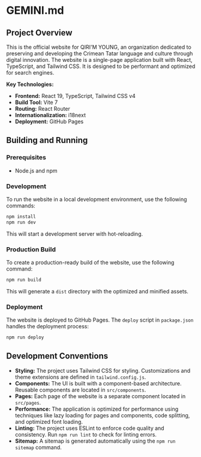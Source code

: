 
# GEMINI.md

## Project Overview

This is the official website for QIRI'M YOUNG, an organization dedicated to preserving and developing the Crimean Tatar language and culture through digital innovation. The website is a single-page application built with React, TypeScript, and Tailwind CSS. It is designed to be performant and optimized for search engines.

**Key Technologies:**

*   **Frontend:** React 19, TypeScript, Tailwind CSS v4
*   **Build Tool:** Vite 7
*   **Routing:** React Router
*   **Internationalization:** i18next
*   **Deployment:** GitHub Pages

## Building and Running

### Prerequisites

*   Node.js and npm

### Development

To run the website in a local development environment, use the following commands:

```bash
npm install
npm run dev
```

This will start a development server with hot-reloading.

### Production Build

To create a production-ready build of the website, use the following command:

```bash
npm run build
```

This will generate a `dist` directory with the optimized and minified assets.

### Deployment

The website is deployed to GitHub Pages. The `deploy` script in `package.json` handles the deployment process:

```bash
npm run deploy
```

## Development Conventions

*   **Styling:** The project uses Tailwind CSS for styling. Customizations and theme extensions are defined in `tailwind.config.js`.
*   **Components:** The UI is built with a component-based architecture. Reusable components are located in `src/components`.
*   **Pages:** Each page of the website is a separate component located in `src/pages`.
*   **Performance:** The application is optimized for performance using techniques like lazy loading for pages and components, code splitting, and optimized font loading.
*   **Linting:** The project uses ESLint to enforce code quality and consistency. Run `npm run lint` to check for linting errors.
*   **Sitemap:** A sitemap is generated automatically using the `npm run sitemap` command.
